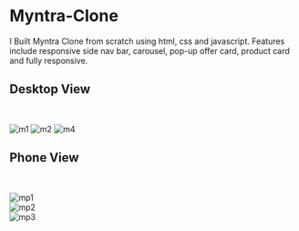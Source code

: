 # Myntra-Clone
I Built Myntra Clone from scratch using html, css and javascript. Features include responsive side nav bar, carousel, pop-up offer card, product card and fully responsive. 

## Desktop View
<br>

![m1](https://github.com/Shubham7906/Myntra-Clone/assets/76210714/c1adabc5-2144-4b64-ba55-76fbf1d4cab8)
![m2](https://github.com/Shubham7906/Myntra-Clone/assets/76210714/12525ef4-8a31-4dc5-8ab1-f47efd126ae6)
![m4](https://github.com/Shubham7906/Myntra-Clone/assets/76210714/f7ad4514-08b7-437f-99f5-c69f155da45c)

## Phone View
<br>

![mp1](https://github.com/Shubham7906/Myntra-Clone/assets/76210714/2481374b-1d7c-4257-a50b-4a8da1c64e10)
<br>
![mp2](https://github.com/Shubham7906/Myntra-Clone/assets/76210714/ec11ad6b-efa9-4235-990e-6c1930403244)
<br>
![mp3](https://github.com/Shubham7906/Myntra-Clone/assets/76210714/bdad2a50-cfdb-4486-aa2d-b9419ad83724)

